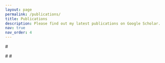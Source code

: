 ```yaml
---
layout: page
permalink: /publications/
title: Publications
description: Please find out my latest publications on Google Scholar. 
nav: true
nav_order: 4
---
```


#<div class="bibbase_style">
#<script src="https://bibbase.org/show?bib=https%3A%2F%2Fraw.githubusercontent.com%2Fyingmao%2Fmypapers%2Fmain%2Fpapers.bib&commas=true&jsonp=1"></script>
#</div>

